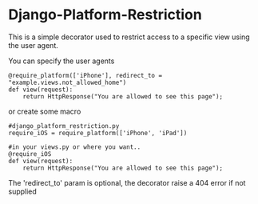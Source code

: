 # Django-Platform-Restriction

This is a simple decorator used to restrict access to a specific view using the user agent.

You can specify the user agents

	@require_platform(['iPhone'], redirect_to = "example.views.not_allowed_home")
	def view(request):
	    return HttpResponse("You are allowed to see this page");


or create some macro
	
	#django_platform_restriction.py
	require_iOS = require_platform(['iPhone', 'iPad'])
	
	#in your views.py or where you want..
	@require_iOS
	def view(request):
	    return HttpResponse("You are allowed to see this page");	
	

The 'redirect_to' param is optional, the decorator raise a 404 error if not supplied
